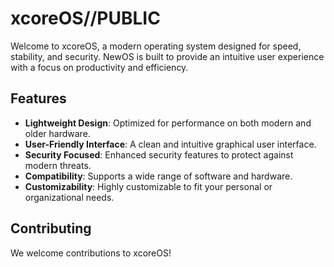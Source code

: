 # xcoreOS//PUBLIC

Welcome to xcoreOS, a modern operating system designed for speed, stability, and security. NewOS is built to provide an intuitive user experience with a focus on productivity and efficiency.

## Features

- **Lightweight Design**: Optimized for performance on both modern and older hardware.
- **User-Friendly Interface**: A clean and intuitive graphical user interface.
- **Security Focused**: Enhanced security features to protect against modern threats.
- **Compatibility**: Supports a wide range of software and hardware.
- **Customizability**: Highly customizable to fit your personal or organizational needs.

## Contributing

We welcome contributions to xcoreOS!
